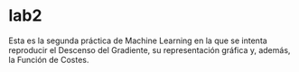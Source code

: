 # lab2

Esta es la segunda práctica de Machine Learning en la que se intenta reproducir el Descenso del Gradiente, su representación gráfica y, además, la Función de Costes.
